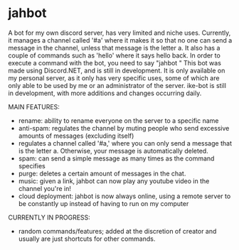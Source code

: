 # jahbot
A bot for my own discord server, has very limited and niche uses. 
Currently, it manages a channel called '#a' where it makes it so that no one can send a message in the channel, unless that message is the letter a.
It also has a couple of commands such as 'hello' where it says hello back. 
In order to execute a command with the bot, you need to say "jahbot <command>" 
This bot was made using Discord.NET, and is still in development. It is only available on my personal server, as it only has very specific uses, some of which are only able to be used by me or an administrator of the server. 
ike-bot is still in development, with more additions and changes occurring daily. 

MAIN FEATURES:
- rename: ability to rename everyone on the server to a specific name
- anti-spam: regulates the channel by muting people who send excessive amounts of messages (excluding itself)
- regulates a channel called '#a,' where you can only send a message that is the letter a. Otherwise, your message is automatically deleted.
- spam: can send a simple message as many times as the command specifies
- purge: deletes a certain amount of messages in the chat. 
- music: given a link, jahbot can now play any youtube video in the channel you're in! 
- cloud deployment: jahbot is now always online, using a remote server to be constantly up instead of having to run on my computer

CURRENTLY IN PROGRESS:
- random commands/features; added at the discretion of creator and usually are just shortcuts for other commands.

